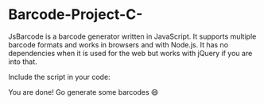 # Barcode-Project-C-

JsBarcode is a barcode generator written in JavaScript. It supports multiple barcode formats and works in browsers and with Node.js. It has no dependencies when it is used for the web but works with jQuery if you are into that.

Include the script in your code:

<script src="JsBarcode.all.min.js"></script>

You are done! Go generate some barcodes 😄

